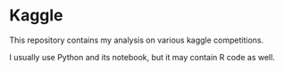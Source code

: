 Kaggle
======

This repository contains my analysis on various kaggle competitions. 

I usually use Python and its notebook, but it may contain R code as well.

